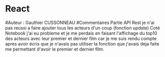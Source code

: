 # React
#Auteur : Gauthier CUSSONNEAU
#Commentaires
Partie API Rest je n'ai pas reussi a faire ajouter tous les acteurs d'un coup (fonction update)
Coté Notebook j'ai eu probleme et je me perdais en faisant l'affichage du top10 des acteurs avec leur premier et dernier film car je me suis rendu compte apres avoir écris que je n'avais pas 
utiliser la fonction que j'avais deja faite me permettant d'avoir le premier et dernier film. 
